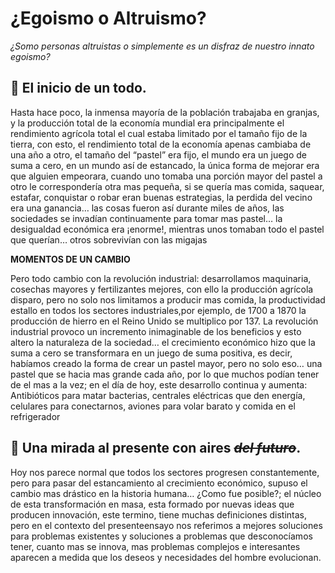 # ¿Egoismo o Altruismo?
*¿Somo personas altruistas o simplemente es un disfraz de nuestro innato egoismo?*

## :file_folder: El inicio de un todo.

Hasta hace poco, la inmensa mayoría de la población trabajaba en granjas, y la producción total de la economía mundial era principalmente el rendimiento agrícola total el cual estaba limitado por el tamaño fijo de la tierra,  con esto, el rendimiento total de la economía apenas cambiaba de una año a otro, el tamaño del “pastel” era fijo, el mundo era un juego de suma a cero, en un mundo así de estancado, la única forma de mejorar era que alguien empeorara, cuando uno tomaba una porción mayor del pastel a otro le correspondería otra mas pequeña, si se quería mas comida, saquear, estafar, conquistar o robar eran buenas estrategias, la perdida del vecino era una ganancia… las cosas fueron  así durante miles de años, las sociedades se invadían continuamente para tomar mas pastel… la desigualdad económica era ¡enorme!, mientras unos tomaban todo el pastel que querían… otros sobrevivían con las migajas

**MOMENTOS DE UN CAMBIO**

Pero todo cambio con la revolución industrial: desarrollamos maquinaria, cosechas mayores y fertilizantes mejores, con ello la producción agrícola disparo, pero no solo nos limitamos a producir mas comida, la productividad estallo en todos los sectores industriales,por ejemplo, de 1700 a 1870 la producción de hierro en el Reino Unido se multiplico por 137. La revolución industrial provoco un incremento inimaginable de los beneficios y esto altero la naturaleza de la sociedad… el crecimiento económico hizo que la suma a cero se transformara en un juego de suma positiva, es decir, habíamos creado la forma de crear un pastel mayor, pero no solo eso… una pastel que se hacia mas grande cada año, por lo que muchos podían tener de el mas a la vez; en el día de hoy, este desarrollo continua y aumenta: Antibióticos para matar bacterias, centrales eléctricas que den energía, celulares para conectarnos, aviones para volar barato y comida en el refrigerador

## :rocket: Una mirada al presente con aires ~~_del futuro_~~.

Hoy nos parece normal que todos los sectores progresen constantemente, pero para pasar del estancamiento al crecimiento económico, supuso el cambio mas drástico en la historia humana… ¿Como fue posible?; el núcleo de esta transformación en masa, esta formado por nuevas ideas que producen innovación, este termino, tiene muchas definiciones distintas, pero en el contexto del presenteensayo nos referimos a mejores soluciones para problemas existentes y soluciones a problemas que desconocíamos tener, cuanto mas se innova, mas problemas complejos e interesantes aparecen a medida que los deseos y necesidades del hombre evolucionan.
